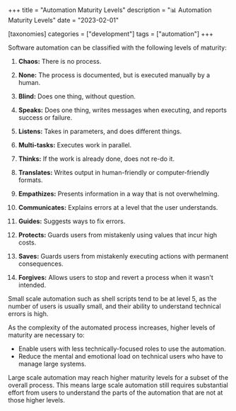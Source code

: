 +++
title = "Automation Maturity Levels"
description = "📊 Automation Maturity Levels"
date = "2023-02-01"

[taxonomies]
categories = ["development"]
tags = ["automation"]
+++

Software automation can be classified with the following levels of maturity:

1. **Chaos:** There is no process.

2. **None:** The process is documented, but is executed manually by a human.

3. **Blind:** Does one thing, without question.

4. **Speaks:** Does one thing, writes messages when executing, and reports success or failure.

5. **Listens:** Takes in parameters, and does different things.

6. **Multi-tasks:** Executes work in parallel.

7. **Thinks:** If the work is already done, does not re-do it.

8. **Translates:** Writes output in human-friendly or computer-friendly formats.

9. **Empathizes:** Presents information in a way that is not overwhelming.

10. **Communicates:** Explains errors at a level that the user understands.

11. **Guides:** Suggests ways to fix errors.

12. **Protects:** Guards users from mistakenly using values that incur high costs.

13. **Saves:** Guards users from mistakenly executing actions with permanent consequences.

14. **Forgives:** Allows users to stop and revert a process when it wasn't intended.


Small scale automation such as shell scripts tend to be at level 5, as the number of users is usually small, and their ability to understand technical errors is high.

As the complexity of the automated process increases, higher levels of maturity are necessary to:

* Enable users with less technically-focused roles to use the automation.
* Reduce the mental and emotional load on technical users who have to manage large systems.

Large scale automation may reach higher maturity levels for a subset of the overall process. This means large scale automation still requires substantial effort from users to understand the parts of the automation that are not at those higher levels.

